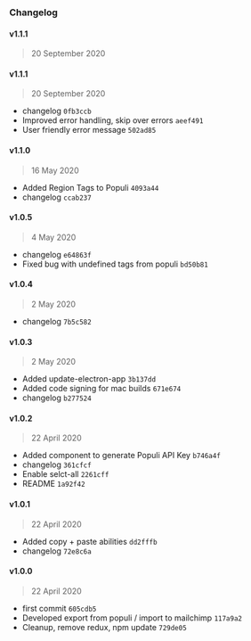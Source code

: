 ### Changelog

#### v1.1.1

> 20 September 2020

#### v1.1.1

> 20 September 2020

- changelog `0fb3ccb`
- Improved error handling, skip over errors `aeef491`
- User friendly error message `502ad85`

#### v1.1.0

> 16 May 2020

- Added Region Tags to Populi `4093a44`
- changelog `ccab237`

#### v1.0.5

> 4 May 2020

- changelog `e64863f`
- Fixed bug with undefined tags from populi `bd50b81`

#### v1.0.4

> 2 May 2020

- changelog `7b5c582`

#### v1.0.3

> 2 May 2020

- Added update-electron-app `3b137dd`
- Added code signing for mac builds `671e674`
- changelog `b277524`

#### v1.0.2

> 22 April 2020

- Added component to generate Populi API Key `b746a4f`
- changelog `361cfcf`
- Enable selct-all `2261cff`
- README `1a92f42`

#### v1.0.1

> 22 April 2020

- Added copy + paste abilities `dd2fffb`
- changelog `72e8c6a`

#### v1.0.0

> 22 April 2020

- first commit `605cdb5`
- Developed export from populi / import to mailchimp `117a9a2`
- Cleanup, remove redux, npm update `729de05`
